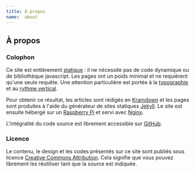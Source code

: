 ```yaml
---
title: À propos
name:  about
---
```


## À propos

### Colophon
Ce site est entièrement [statique](https://fr.wikipedia.org/wiki/Page_web_statique) : il ne nécessite pas de code dynamique ou de bibliothèque javascript. Les pages ont un poids minimal et ne requièrent qu'une seule requête. Une attention particulière est portée à la [typographie](http://webtypography.net/) et au [rythme vertical](http://webtypography.net/2.2.2).

Pour obtenir ce résultat, les articles sont rédigés en [Kramdown](http://kramdown.gettalong.org/) et les pages sont produites à l'aide du générateur de sites statiques [Jekyll](http://jekyllrb.com/). Le site est ensuite hébergé sur un [Raspberry Pi](http://www.raspberrypi.org) et servi avec [Nginx](http://nginx.org). 

L'intégralité du code source est librement accessible sur [GitHub](https://github.com/sylvaindurand/sylvain.durand.tf).

### Licence
Le contenu, le design et les codes présentés sur ce site sont publiés sous licence [Creative Commons Attribution](http://creativecommons.org/licenses/by/4.0/). Cela signifie que vous pouvez librement les réutiliser tant que la source est indiquée.
